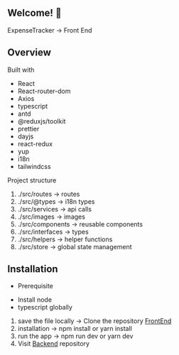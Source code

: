 ## Welcome! 👋

ExpenseTracker -> Front End

## Overview

Built with

- React
- React-router-dom
- Axios
- typescript
- antd
- @reduxjs/toolkit
- prettier
- dayjs
- react-redux
- yup
- i18n
- tailwindcss

Project structure

1. ./src/routes -> routes
2. ./src/@types -> i18n types
3. ./src/services -> api calls
4. ./src/images -> images
5. ./src/components -> reusable components
6. ./src/interfaces -> types
7. ./src/helpers -> helper functions
8. ./src/store -> global state management

## Installation

- Prerequisite

* Install node
* typescript globally

1. save the file locally -> Clone the repository
   [FrontEnd](https://github.com/Shameera17/MyTransactions)
2. installation -> npm install or yarn install
3. run the app -> npm run dev or yarn dev
4. Visit [Backend](https://github.com/Shameera17/MyTransactionAPI) repository
